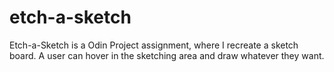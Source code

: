 # etch-a-sketch
Etch-a-Sketch is a Odin Project assignment, where I recreate a sketch board. A user can hover in the sketching area and draw whatever they want.
